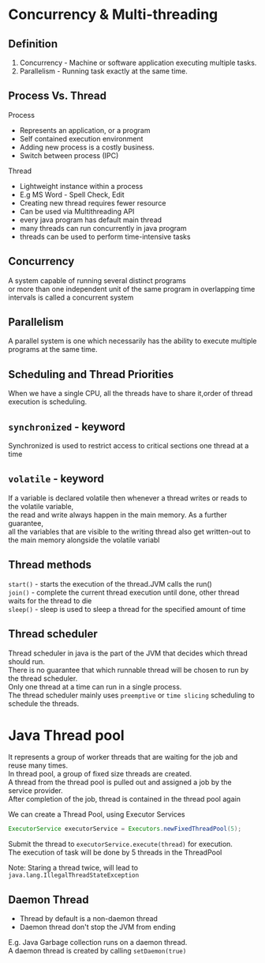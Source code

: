 # Concurrency & Multi-threading 

## Definition

1. Concurrency - Machine or software application executing multiple tasks. <br/>
2. Parallelism - Running task exactly at the same time.

## Process Vs. Thread
Process 
- Represents an application, or a program
- Self contained execution environment
- Adding new process is a costly business.
- Switch between process (IPC)

Thread
- Lightweight instance within a process
- E.g MS Word - Spell Check, Edit
- Creating new thread requires fewer resource
- Can be used via Multithreading API
- every java program has default main thread
- many threads can run concurrently in java program
- threads can be used to perform time-intensive tasks

## Concurrency
A system capable of running several distinct programs<br/>
or more than one independent unit of the same program in overlapping time intervals is called a concurrent system

## Parallelism
A parallel system is one which necessarily has the ability to execute multiple programs at the same time. 

## Scheduling and Thread Priorities
When we have a single CPU, all the threads have to share it,order of thread execution is scheduling.
 
## `synchronized` - keyword
Synchronized is used to restrict access to critical sections one thread at a time

## `volatile` - keyword
If a variable is declared volatile then whenever a thread writes or reads to the volatile variable, <br/>
the read and write always happen in the main memory. As a further guarantee, <br/>
all the variables that are visible to the writing thread also get written-out to the main memory alongside the volatile variabl

## Thread methods
`start()` - starts the execution of the thread.JVM calls the run() <br/>
`join()` - complete the current thread execution until done, other thread waits for the thread to die<br/>
`sleep()` - sleep is used to sleep a thread for the specified amount of time

## Thread scheduler 
Thread scheduler in java is the part of the JVM that decides which thread should run.<br/>
There is no guarantee that which runnable thread will be chosen to run by the thread scheduler.<br/>
Only one thread at a time can run in a single process.<br/>
The thread scheduler mainly uses `preemptive` or `time slicing` scheduling to schedule the threads.<br/>
 
# Java Thread pool 
It represents a group of worker threads that are waiting for the job and reuse many times.<br/> 
In thread pool, a group of fixed size threads are created.<br/>
A thread from the thread pool is pulled out and assigned a job by the service provider. <br/>
After completion of the job, thread is contained in the thread pool again

We can create a Thread Pool, using Executor Services
```java 
ExecutorService executorService = Executors.newFixedThreadPool(5);
```

Submit the thread to `executorService.execute(thread)` for execution.<br/>
The execution of task will be done by 5 threads in the ThreadPool

Note: Staring a thread twice, will lead to `java.lang.IllegalThreadStateException`

## Daemon Thread
- Thread by default is a non-daemon thread
- Daemon thread don't stop the JVM from ending

E.g. Java Garbage collection runs on a daemon thread.<br/>
A daemon thread is created by calling `setDaemon(true)`<br/>
